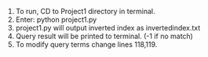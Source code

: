 1. To run, CD to Project1 directory in terminal.
2. Enter: python project1.py
3. project1.py will output inverted index as invertedindex.txt
4. Query result will be printed to terminal. (-1 if no match)
5. To modify query terms change lines 118,119.
